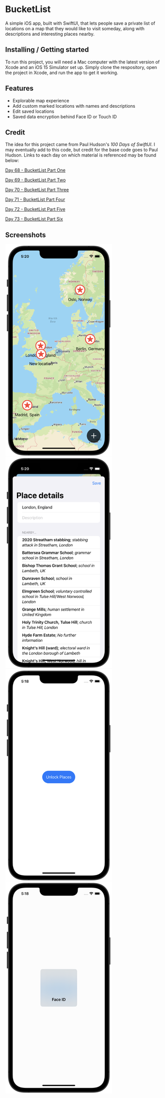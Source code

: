# BucketList

A simple iOS app, built with SwiftUI, that lets people save a private list of locations on a map that they would like to visit someday, along with descriptions and interesting places nearby.

## Installing / Getting started

To run this project, you will need a Mac computer with the latest version of Xcode and an iOS 15 Simulator set up. Simply clone the respository, open the project in Xcode, and run the app to get it working.

## Features

* Explorable map experience
* Add custom marked locations with names and descriptions
* Edit saved locations
* Saved data encryption behind Face ID or Touch ID

## Credit

The idea for this project came from Paul Hudson's *100 Days of SwiftUI*. I may eventually add to this code, but credit for the base code goes to Paul Hudson. Links to each day on which material is referenced may be found below:

[Day 68 - BucketList Part One](https://www.hackingwithswift.com/100/swiftui/68)

[Day 69 - BucketList Part Two](https://www.hackingwithswift.com/100/swiftui/69)

[Day 70 - BucketList Part Three](https://www.hackingwithswift.com/100/swiftui/70)

[Day 71 - BucketList Part Four](https://www.hackingwithswift.com/100/swiftui/71)

[Day 72 - BucketList Part Five](https://www.hackingwithswift.com/100/swiftui/72)

[Day 73 - BucketList Part Six](https://www.hackingwithswift.com/100/swiftui/73)

## Screenshots

<p float="left">
    <img src="screenshots/bucketlist1.png" alt="BucketList Screenshot 1" width="341">
    <img src="screenshots/bucketlist2.png" alt="BucketList Screenshot 2" width="341">
    <img src="screenshots/bucketlist3.png" alt="BucketList Screenshot 3" width="341">
    <img src="screenshots/bucketlist4.png" alt="BucketList Screenshot 4" width="341">
</p>
